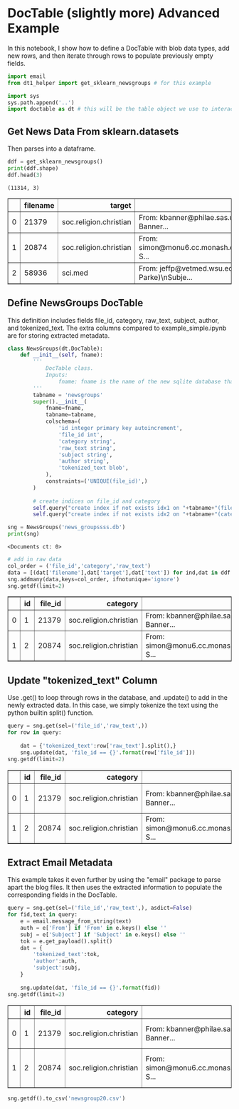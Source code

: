 # DocTable (slightly more) Advanced Example
In this notebook, I show how to define a DocTable with blob data types, add new rows, and then iterate through rows to populate previously empty fields.


```python
import email
from dt1_helper import get_sklearn_newsgroups # for this example

import sys
sys.path.append('..')
import doctable as dt # this will be the table object we use to interact with our database.
```

## Get News Data From sklearn.datasets
Then parses into a dataframe.


```python
ddf = get_sklearn_newsgroups()
print(ddf.shape)
ddf.head(3)
```

    (11314, 3)





<div>
<style scoped>
    .dataframe tbody tr th:only-of-type {
        vertical-align: middle;
    }

    .dataframe tbody tr th {
        vertical-align: top;
    }

    .dataframe thead th {
        text-align: right;
    }
</style>
<table border="1" class="dataframe">
  <thead>
    <tr style="text-align: right;">
      <th></th>
      <th>filename</th>
      <th>target</th>
      <th>text</th>
    </tr>
  </thead>
  <tbody>
    <tr>
      <td>0</td>
      <td>21379</td>
      <td>soc.religion.christian</td>
      <td>From: kbanner@philae.sas.upenn.edu (Ken Banner...</td>
    </tr>
    <tr>
      <td>1</td>
      <td>20874</td>
      <td>soc.religion.christian</td>
      <td>From: simon@monu6.cc.monash.edu.au\nSubject: S...</td>
    </tr>
    <tr>
      <td>2</td>
      <td>58936</td>
      <td>sci.med</td>
      <td>From: jeffp@vetmed.wsu.edu (Jeff Parke)\nSubje...</td>
    </tr>
  </tbody>
</table>
</div>



## Define NewsGroups DocTable
This definition includes fields file_id, category, raw_text, subject, author, and tokenized_text. The extra columns compared to example_simple.ipynb are for storing extracted metadata.


```python
class NewsGroups(dt.DocTable):
    def __init__(self, fname):
        '''
            DocTable class.
            Inputs:
                fname: fname is the name of the new sqlite database that will be used for instances of class.
        '''
        tabname = 'newsgroups'
        super().__init__(
            fname=fname, 
            tabname=tabname, 
            colschema=(
                'id integer primary key autoincrement',
                'file_id int', 
                'category string',
                'raw_text string',
                'subject string', 
                'author string', 
                'tokenized_text blob', 
            ),
            constraints=('UNIQUE(file_id)',)
        )
        
        # create indices on file_id and category
        self.query("create index if not exists idx1 on "+tabname+"(file_id)")
        self.query("create index if not exists idx2 on "+tabname+"(category)")
```


```python
sng = NewsGroups('news_groupssss.db')
print(sng)
```

    <Documents ct: 0>



```python
# add in raw data
col_order = ('file_id','category','raw_text')
data = [(dat['filename'],dat['target'],dat['text']) for ind,dat in ddf.iterrows()]
sng.addmany(data,keys=col_order, ifnotunique='ignore')
sng.getdf(limit=2)
```




<div>
<style scoped>
    .dataframe tbody tr th:only-of-type {
        vertical-align: middle;
    }

    .dataframe tbody tr th {
        vertical-align: top;
    }

    .dataframe thead th {
        text-align: right;
    }
</style>
<table border="1" class="dataframe">
  <thead>
    <tr style="text-align: right;">
      <th></th>
      <th>id</th>
      <th>file_id</th>
      <th>category</th>
      <th>raw_text</th>
      <th>subject</th>
      <th>author</th>
      <th>tokenized_text</th>
    </tr>
  </thead>
  <tbody>
    <tr>
      <td>0</td>
      <td>1</td>
      <td>21379</td>
      <td>soc.religion.christian</td>
      <td>From: kbanner@philae.sas.upenn.edu (Ken Banner...</td>
      <td>None</td>
      <td>None</td>
      <td>None</td>
    </tr>
    <tr>
      <td>1</td>
      <td>2</td>
      <td>20874</td>
      <td>soc.religion.christian</td>
      <td>From: simon@monu6.cc.monash.edu.au\nSubject: S...</td>
      <td>None</td>
      <td>None</td>
      <td>None</td>
    </tr>
  </tbody>
</table>
</div>



## Update "tokenized_text" Column
Use .get() to loop through rows in the database, and .update() to add in the newly extracted data. In this case, we simply tokenize the text using the python builtin split() function.


```python
query = sng.get(sel=('file_id','raw_text',))
for row in query:
    
    dat = {'tokenized_text':row['raw_text'].split(),}
    sng.update(dat, 'file_id == {}'.format(row['file_id']))
sng.getdf(limit=2)
```




<div>
<style scoped>
    .dataframe tbody tr th:only-of-type {
        vertical-align: middle;
    }

    .dataframe tbody tr th {
        vertical-align: top;
    }

    .dataframe thead th {
        text-align: right;
    }
</style>
<table border="1" class="dataframe">
  <thead>
    <tr style="text-align: right;">
      <th></th>
      <th>id</th>
      <th>file_id</th>
      <th>category</th>
      <th>raw_text</th>
      <th>subject</th>
      <th>author</th>
      <th>tokenized_text</th>
    </tr>
  </thead>
  <tbody>
    <tr>
      <td>0</td>
      <td>1</td>
      <td>21379</td>
      <td>soc.religion.christian</td>
      <td>From: kbanner@philae.sas.upenn.edu (Ken Banner...</td>
      <td>None</td>
      <td>None</td>
      <td>[From:, kbanner@philae.sas.upenn.edu, (Ken, Ba...</td>
    </tr>
    <tr>
      <td>1</td>
      <td>2</td>
      <td>20874</td>
      <td>soc.religion.christian</td>
      <td>From: simon@monu6.cc.monash.edu.au\nSubject: S...</td>
      <td>None</td>
      <td>None</td>
      <td>[From:, simon@monu6.cc.monash.edu.au, Subject:...</td>
    </tr>
  </tbody>
</table>
</div>



## Extract Email Metadata
This example takes it even further by using the "email" package to parse apart the blog files. It then uses the extracted information to populate the corresponding fields in the DocTable.


```python
query = sng.get(sel=('file_id','raw_text',), asdict=False)
for fid,text in query:
    e = email.message_from_string(text)
    auth = e['From'] if 'From' in e.keys() else ''
    subj = e['Subject'] if 'Subject' in e.keys() else ''
    tok = e.get_payload().split()
    dat = {
        'tokenized_text':tok,
        'author':auth,
        'subject':subj,
    }
    
    sng.update(dat, 'file_id == {}'.format(fid))
sng.getdf(limit=2)
```




<div>
<style scoped>
    .dataframe tbody tr th:only-of-type {
        vertical-align: middle;
    }

    .dataframe tbody tr th {
        vertical-align: top;
    }

    .dataframe thead th {
        text-align: right;
    }
</style>
<table border="1" class="dataframe">
  <thead>
    <tr style="text-align: right;">
      <th></th>
      <th>id</th>
      <th>file_id</th>
      <th>category</th>
      <th>raw_text</th>
      <th>subject</th>
      <th>author</th>
      <th>tokenized_text</th>
    </tr>
  </thead>
  <tbody>
    <tr>
      <td>0</td>
      <td>1</td>
      <td>21379</td>
      <td>soc.religion.christian</td>
      <td>From: kbanner@philae.sas.upenn.edu (Ken Banner...</td>
      <td>Re: SATANIC TOUNGES</td>
      <td>kbanner@philae.sas.upenn.edu (Ken Banner)</td>
      <td>[In, article, &lt;May.5.02.53.10.1993.28880@athos...</td>
    </tr>
    <tr>
      <td>1</td>
      <td>2</td>
      <td>20874</td>
      <td>soc.religion.christian</td>
      <td>From: simon@monu6.cc.monash.edu.au\nSubject: S...</td>
      <td>Saint Story St. Aloysius Gonzaga</td>
      <td>simon@monu6.cc.monash.edu.au</td>
      <td>[Heres, a, story, of, a, Saint, that, people, ...</td>
    </tr>
  </tbody>
</table>
</div>




```python
sng.getdf().to_csv('newsgroup20.csv')
```
